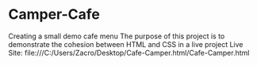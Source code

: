 # Camper-Cafe
Creating a small demo cafe menu
The purpose of this project is to demonstrate the cohesion between HTML and CSS in a live project 
Live Site: file:///C:/Users/Zacro/Desktop/Cafe-Camper.html/Cafe-Camper.html
